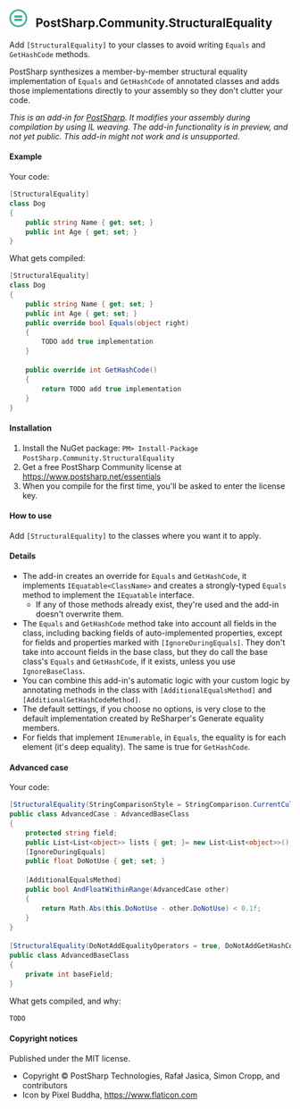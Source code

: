 ## ![](icon.png) &nbsp; PostSharp.Community.StructuralEquality 
Add `[StructuralEquality]` to your classes to avoid writing `Equals` and `GetHashCode` methods.

PostSharp synthesizes a member-by-member structural equality implementation of `Equals` and `GetHashCode` of annotated classes and adds those implementations directly to your assembly so they don't clutter your code.

*This is an add-in for [PostSharp](https://postsharp.net). It modifies your assembly during compilation by using IL weaving. The add-in functionality is in preview, and not yet public. This add-in might not work and is unsupported.*
 
#### Example
Your code:
```csharp
[StructuralEquality]
class Dog
{
    public string Name { get; set; }
    public int Age { get; set; }
}
```
What gets compiled:
```csharp
[StructuralEquality]
class Dog
{
    public string Name { get; set; }
    public int Age { get; set; }
    public override bool Equals(object right)
    {
        TODO add true implementation
    }

    public override int GetHashCode()
    {
        return TODO add true implementation
    }
}
```
#### Installation 
1. Install the NuGet package: `PM> Install-Package PostSharp.Community.StructuralEquality`
2. Get a free PostSharp Community license at https://www.postsharp.net/essentials
3. When you compile for the first time, you'll be asked to enter the license key.

#### How to use
Add `[StructuralEquality]` to the classes where you want it to apply.

#### Details
* The add-in creates an override for `Equals` and `GetHashCode`, it implements `IEquatable<ClassName>` and creates a strongly-typed `Equals` method to implement the `IEquatable` interface. 
  * If any of those methods already exist, they're used and the add-in doesn't overwrite them. 
* The `Equals` and `GetHashCode` method take into account all fields in the class, including backing fields of auto-implemented properties, except for fields and properties marked with `[IgnoreDuringEquals]`. They don't take into account fields in the base class, but they do call the base class's `Equals` and `GetHashCode`, if it exists, unless you use `IgnoreBaseClass`.
* You can combine this add-in's automatic logic with your custom logic by annotating methods in the class with `[AdditionalEqualsMethod]` and `[AdditionalGetHashCodeMethod]`. 
* The default settings, if you choose no options, is very close to the default implementation created by ReSharper's Generate equality members.
* For fields that implement `IEnumerable`, in `Equals`, the equality is for each element (it's deep equality). The same is true for `GetHashCode`.

#### Advanced case
Your code:
```csharp
[StructuralEquality(StringComparisonStyle = StringComparison.CurrentCultureIgnoreCase, TypeCheck = TypeCheck.ExactlyTheSameTypeAsThis)]
public class AdvancedCase : AdvancedBaseClass
{
    protected string field;
    public List<List<object>> lists { get; }= new List<List<object>>();
    [IgnoreDuringEquals]
    public float DoNotUse { get; set; }

    [AdditionalEqualsMethod]
    public bool AndFloatWithinRange(AdvancedCase other)
    {
        return Math.Abs(this.DoNotUse - other.DoNotUse) < 0.1f;
    }
}

[StructuralEquality(DoNotAddEqualityOperators = true, DoNotAddGetHashCode = true)]
public class AdvancedBaseClass
{
    private int baseField;
}
```
What gets compiled, and why:
```csharp
TODO
```

#### Copyright notices
Published under the MIT license.

* Copyright © PostSharp Technologies, Rafał Jasica, Simon Cropp, and contributors 
* Icon by Pixel Buddha, https://www.flaticon.com